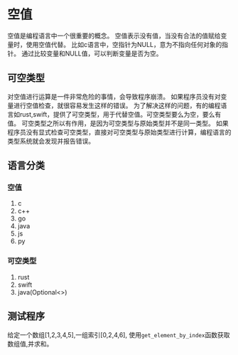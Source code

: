 # 空值
空值是编程语言中一个很重要的概念。
空值表示没有值，当没有合法的值赋给变量时，使用空值代替。
比如c语言中，空指针为NULL，意为不指向任何对象的指针。
通过比较变量和NULL值，可以判断变量是否为空。

## 可空类型
对空值进行运算是一件非常危险的事情，会导致程序崩溃。
如果程序员没有对变量进行空值检查，就很容易发生这样的错误。
为了解决这样的问题，有的编程语言如rust,swift，提供了可空类型，用于代替空值。可空类型要么为空，要么有值。
可空类型之所以有作用，是因为可空类型与原始类型并不是同一类型。
如果程序员没有显式检查可空类型，直接对可空类型与原始类型进行计算，编程语言的类型系统就会发现并报告错误。

## 语言分类
### 空值
1. c
2. c++
3. go
4. java
5. js
6. py

### 可空类型
1. rust
2. swift
3. java(Optional<>)

## 测试程序
给定一个数组[1,2,3,4,5],一组索引[0,2,4,6],
使用`get_element_by_index`函数获取数组值,并求和。